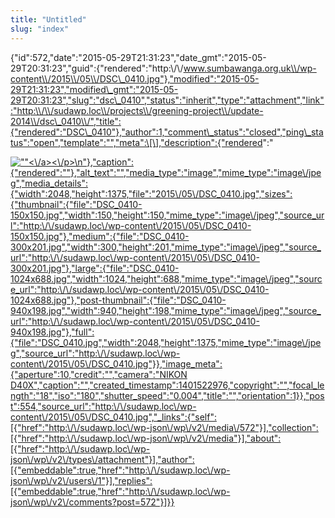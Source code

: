 ```yaml
---
title: "Untitled"
slug: "index"
---
```


{"id":572,"date":"2015-05-29T21:31:23","date\_gmt":"2015-05-29T20:31:23","guid":{"rendered":"http:\\/\\/www.sumbawanga.org.uk\\/wp-content\\/2015\\/05\\/DSC\_0410.jpg"},"modified":"2015-05-29T21:31:23","modified\_gmt":"2015-05-29T20:31:23","slug":"dsc\_0410","status":"inherit","type":"attachment","link":"http:\\/\\/sudawp.loc\\/projects\\/greening-project\\/update-2014\\/dsc\_0410\\/","title":{"rendered":"DSC\_0410"},"author":1,"comment\_status":"closed","ping\_status":"open","template":"","meta":\[\],"description":{"rendered":"

[![\"\"](\"http:\/\/sudawp.loc\/wp-content\/2015\/05\/DSC_0410-300x201.jpg\")<\\/a><\\/p>\\n"},"caption":{"rendered":""},"alt\_text":"","media\_type":"image","mime\_type":"image\\/jpeg","media\_details":{"width":2048,"height":1375,"file":"2015\\/05\\/DSC\_0410.jpg","sizes":{"thumbnail":{"file":"DSC\_0410-150x150.jpg","width":150,"height":150,"mime\_type":"image\\/jpeg","source\_url":"http:\\/\\/sudawp.loc\\/wp-content\\/2015\\/05\\/DSC\_0410-150x150.jpg"},"medium":{"file":"DSC\_0410-300x201.jpg","width":300,"height":201,"mime\_type":"image\\/jpeg","source\_url":"http:\\/\\/sudawp.loc\\/wp-content\\/2015\\/05\\/DSC\_0410-300x201.jpg"},"large":{"file":"DSC\_0410-1024x688.jpg","width":1024,"height":688,"mime\_type":"image\\/jpeg","source\_url":"http:\\/\\/sudawp.loc\\/wp-content\\/2015\\/05\\/DSC\_0410-1024x688.jpg"},"post-thumbnail":{"file":"DSC\_0410-940x198.jpg","width":940,"height":198,"mime\_type":"image\\/jpeg","source\_url":"http:\\/\\/sudawp.loc\\/wp-content\\/2015\\/05\\/DSC\_0410-940x198.jpg"},"full":{"file":"DSC\_0410.jpg","width":2048,"height":1375,"mime\_type":"image\\/jpeg","source\_url":"http:\\/\\/sudawp.loc\\/wp-content\\/2015\\/05\\/DSC\_0410.jpg"}},"image\_meta":{"aperture":10,"credit":"","camera":"NIKON D40X","caption":"","created\_timestamp":1401522976,"copyright":"","focal\_length":"18","iso":"180","shutter\_speed":"0.004","title":"","orientation":1}},"post":554,"source\_url":"http:\\/\\/sudawp.loc\\/wp-content\\/2015\\/05\\/DSC\_0410.jpg","\_links":{"self":\[{"href":"http:\\/\\/sudawp.loc\\/wp-json\\/wp\\/v2\\/media\\/572"}\],"collection":\[{"href":"http:\\/\\/sudawp.loc\\/wp-json\\/wp\\/v2\\/media"}\],"about":\[{"href":"http:\\/\\/sudawp.loc\\/wp-json\\/wp\\/v2\\/types\\/attachment"}\],"author":\[{"embeddable":true,"href":"http:\\/\\/sudawp.loc\\/wp-json\\/wp\\/v2\\/users\\/1"}\],"replies":\[{"embeddable":true,"href":"http:\\/\\/sudawp.loc\\/wp-json\\/wp\\/v2\\/comments?post=572"}\]}}](http:\/\/sudawp.loc\/wp-content\/2015\/05\/DSC_0410.jpg)